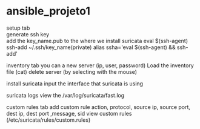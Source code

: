 # ansible_projeto1

setup tab	
	generate ssh key	
	add the key_name.pub to the where we install suricata
	eval $(ssh-agent)
	ssh-add ~/.ssh/key_name(private)
	alias ssha='eval $(ssh-agent) && ssh-add'

inventory tab
	you can a new server (ip, user, password)
	Load the inventory file (cat)
	delete server (by selecting with the mouse)

install suricata
	input the interface that suricata is using

suricata logs
	view the /var/log/suricata/fast.log

custom rules tab
	add custom rule
		action, protocol, source ip, source port, dest ip, dest port ,message, sid
	view custom rules (/etc/suricata/rules/custom.rules)
